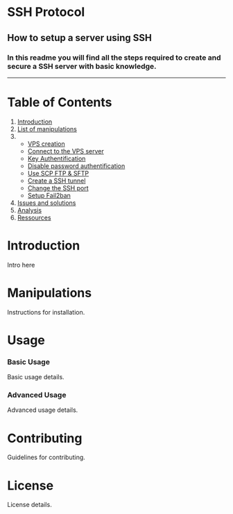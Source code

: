 # **SSH Protocol**
## How to setup a server using SSH
### In this readme you will find all the steps required to create and secure a SSH server with basic knowledge.
- - - 
# Table of Contents
1. [Introduction](#introduction)
2. [List of manipulations](#manipulations)
3. - [VPS creation](#vps)
   - [Connect to the VPS server](#connecttovps)
   - [Key Authentification](#keyauth)
   - [Disable password authentification](#disablepasswordauth)
   - [Use SCP FTP & SFTP](#usescpftpandsftp)
   - [Create a SSH tunnel](#createsshtunnel)
   - [Change the SSH port](#changesshport)
   - [Setup Fail2ban](#setupfail2ban)
4. [Issues and solutions](#issuesandsolutions)
5. [Analysis](#analysis)
6. [Ressources](#ressources)

# Introduction
Intro here

# Manipulations
Instructions for installation.

# Usage
### Basic Usage
Basic usage details.

### Advanced Usage
Advanced usage details.

# Contributing
Guidelines for contributing.

# License
License details.


